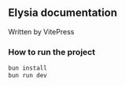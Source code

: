 ## Elysia documentation

Written by VitePress

### How to run the project

```bash
bun install
bun run dev
```
